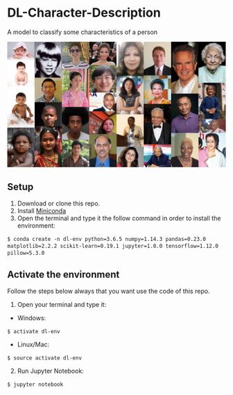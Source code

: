 # DL-Character-Description
A model to classify some characteristics of a person


![32332](images/dataset.png)

## Setup

1. Download or clone this repo.
2. Install [Miniconda](https://conda.io/miniconda.html)
3. Open the terminal and type it the follow command in order to install the environment:

```
$ conda create -n dl-env python=3.6.5 numpy=1.14.3 pandas=0.23.0 matplotlib=2.2.2 scikit-learn=0.19.1 jupyter=1.0.0 tensorflow=1.12.0 pillow=5.3.0
```

## Activate the environment

Follow the steps below always that you want use the code of this repo.

1. Open your terminal and type it:

* Windows:

```
$ activate dl-env
```

* Linux/Mac:

```
$ source activate dl-env
```

2. Run Jupyter Notebook:

```
$ jupyter notebook
```
